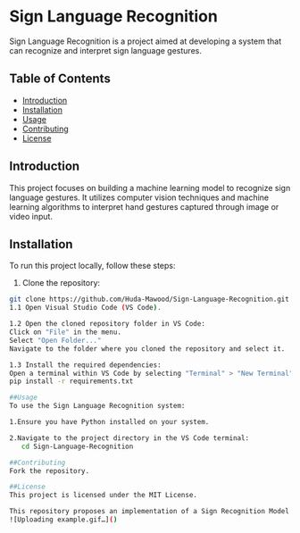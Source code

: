 # Sign Language Recognition

Sign Language Recognition is a project aimed at developing a system that can recognize and interpret sign language gestures.

## Table of Contents

- [Introduction](#introduction)
- [Installation](#installation)
- [Usage](#usage)
- [Contributing](#contributing)
- [License](#license)

## Introduction

This project focuses on building a machine learning model to recognize sign language gestures. It utilizes computer vision techniques and machine learning algorithms to interpret hand gestures captured through image or video input.

## Installation

To run this project locally, follow these steps:

1. Clone the repository:

```bash
git clone https://github.com/Huda-Mawood/Sign-Language-Recognition.git
1.1 Open Visual Studio Code (VS Code).

1.2 Open the cloned repository folder in VS Code:
Click on "File" in the menu.
Select "Open Folder..."
Navigate to the folder where you cloned the repository and select it.

1.3 Install the required dependencies:
Open a terminal within VS Code by selecting "Terminal" > "New Terminal" from the menu.
pip install -r requirements.txt

##Usage
To use the Sign Language Recognition system:

1.Ensure you have Python installed on your system.

2.Navigate to the project directory in the VS Code terminal:
   cd Sign-Language-Recognition

##Contributing
Fork the repository.

##License
This project is licensed under the MIT License.

This repository proposes an implementation of a Sign Recognition Model using the MediaPipe library for landmark extraction and Dynamic Time Warping (DTW) as a similarity metric between signs.
![Uploading example.gif…]()



